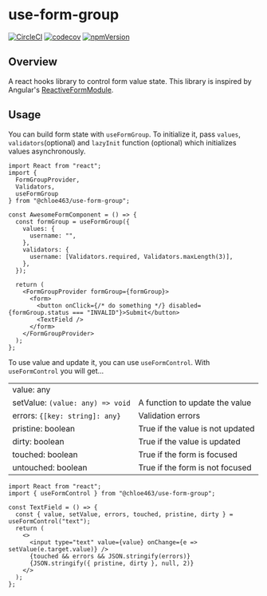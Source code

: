# use-form-group

[![CircleCI](https://circleci.com/gh/chloe463/use-form-group/tree/master.svg?style=shield)](https://circleci.com/gh/chloe463/use-form-group/tree/master)
[![codecov](https://codecov.io/gh/chloe463/use-form-group/branch/master/graph/badge.svg)](https://codecov.io/gh/chloe463/use-form-group)
[![npmVersion](https://img.shields.io/npm/v/@chloe463/use-form-group.svg)](https://www.npmjs.com/package/@chloe463/use-form-group)

## Overview

A react hooks library to control form value state. This library is inspired by Angular's [ReactiveFormModule](https://angular.io/guide/reactive-forms).

## Usage

You can build form state with `useFormGroup`.
To initialize it, pass `values`, `validators`(optional) and `lazyInit` function (optional) which initializes values asynchronously.

```tsx
import React from "react";
import {
  FormGroupProvider,
  Validators,
  useFormGroup
} from "@chloe463/use-form-group";

const AwesomeFormComponent = () => {
  const formGroup = useFormGroup({
    values: {
      username: "",
    },
    validators: {
      username: [Validators.required, Validators.maxLength(3)],
    },
  });

  return (
    <FormGroupProvider formGroup={formGroup}>
      <form>
        <button onClick={/* do something */} disabled={formGroup.status === "INVALID"}>Submit</button>
        <TextField />
      </form>
    </FormGroupProvider>
  );
};
```

To use value and update it, you can use `useFormControl`.
With `useFormControl` you will get...

|||
|:-|:-|
|value: any ||
|setValue: `(value: any) => void` |A function to update the value|
|errors: `{[key: string]: any}` |Validation errors|
|pristine: boolean |True if the value is not updated|
|dirty: boolean |True if the value is updated|
|touched: boolean |True if the form is focused|
|untouched: boolean |True if the form is not focused|

```tsx
import React from "react";
import { useFormControl } from "@chloe463/use-form-group";

const TextField = () => {
  const { value, setValue, errors, touched, pristine, dirty } = useFormControl("text");
  return (
    <>
      <input type="text" value={value} onChange={e => setValue(e.target.value)} />
      {touched && errors && JSON.stringify(errors)}
      {JSON.stringify({ pristine, dirty }, null, 2)}
    </>
  );
};
```
